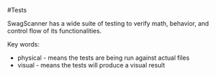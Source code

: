 #Tests

SwagScanner has a wide suite of testing to verify math, behavior, and control flow of its
functionalities.

Key words:
* physical - means the tests are being run against actual files
* visual - means the tests will produce a visual result